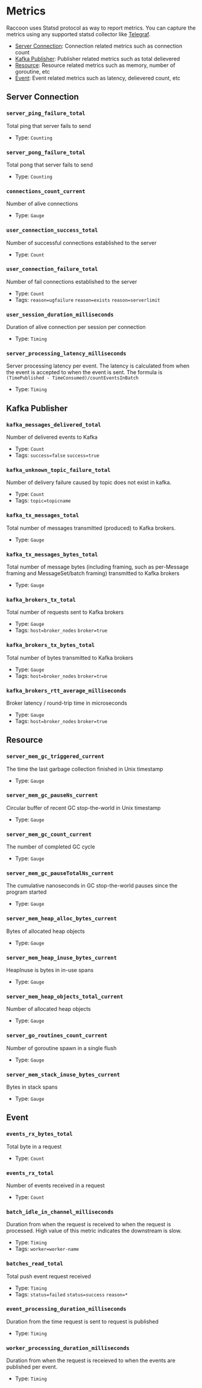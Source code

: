 # Metrics

Raccoon uses Statsd protocol as way to report metrics. You can capture the metrics using any supported statsd collector like [Telegraf](https://github.com/influxdata/telegraf).

- [Server Connection](metrics.md#server%20connection): Connection related metrics such as connection count
- [Kafka Publisher](metrics.md#kafka%20publisher): Publisher related metrics such as total delievered
- [Resource](metrics.md#resource): Resource related metrics such as memory, number of goroutine, etc
- [Event](metrics.md#event): Event related metrics such as latency, delievered count, etc

## Server Connection
### `server_ping_failure_total`
Total ping that server fails to send
- Type: `Counting`

### `server_pong_failure_total`
Total pong that server fails to send
- Type: `Counting`

### `connections_count_current`
Number of alive connections
- Type: `Gauge`

### `user_connection_success_total`
Number of successful connections established to the server
- Type: `Count`

### `user_connection_failure_total`
Number of fail connections established to the server
- Type: `Count`
- Tags: `reason=ugfailure` `reason=exists` `reason=serverlimit`

### `user_session_duration_milliseconds`
Duration of alive connection per session per connection
- Type: `Timing`

### `server_processing_latency_milliseconds`
Server processing latency per event. The latency is calculated from when the event is accepted to when the event is sent. The formula is `(TimePublished - TimeConsumed)/countEventsInBatch`
- Type: `Timing`
  
## Kafka Publisher
### `kafka_messages_delivered_total`
Number of delivered events to Kafka
- Type: `Count`
- Tags: `success=false` `success=true`

### `kafka_unknown_topic_failure_total`
Number of delivery failure caused by topic does not exist in kafka.
- Type: `Count`
- Tags: `topic=topicname`

### `kafka_tx_messages_total`
Total number of messages transmitted (produced) to Kafka brokers.
- Type: `Gauge`

### `kafka_tx_messages_bytes_total`
Total number of message bytes (including framing, such as per-Message framing and MessageSet/batch framing) transmitted to Kafka brokers
- Type: `Gauge`

### `kafka_brokers_tx_total`
Total number of requests sent to Kafka brokers
- Type: `Gauge`
- Tags: `host=broker_nodes` `broker=true`

### `kafka_brokers_tx_bytes_total`
Total number of bytes transmitted to Kafka brokers
- Type: `Gauge`
- Tags: `host=broker_nodes` `broker=true`

### `kafka_brokers_rtt_average_milliseconds`
Broker latency / round-trip time in microseconds
- Type: `Gauge`
- Tags: `host=broker_nodes` `broker=true`

## Resource
### `server_mem_gc_triggered_current`
The time the last garbage collection finished in Unix timestamp
- Type: `Gauge`

### `server_mem_gc_pauseNs_current`
Circular buffer of recent GC stop-the-world in Unix timestamp
- Type: `Gauge`

### `server_mem_gc_count_current`
The number of completed GC cycle
- Type: `Gauge`
  
### `server_mem_gc_pauseTotalNs_current`
The cumulative nanoseconds in GC stop-the-world pauses since the program started
- Type: `Gauge`

### `server_mem_heap_alloc_bytes_current`
Bytes of allocated heap objects
- Type: `Gauge`

### `server_mem_heap_inuse_bytes_current`
HeapInuse is bytes in in-use spans
- Type: `Gauge`

### `server_mem_heap_objects_total_current`
Number of allocated heap objects
- Type: `Gauge`

### `server_go_routines_count_current`
Number of goroutine spawn in a single flush
- Type: `Gauge`

### `server_mem_stack_inuse_bytes_current`
Bytes in stack spans
- Type: `Gauge`

## Event

### `events_rx_bytes_total`
Total byte in a request
- Type: `Count`
### `events_rx_total`
Number of events received in a request
- Type: `Count`
### `batch_idle_in_channel_milliseconds`
Duration from when the request is received to when the request is processed. High value of this metric indicates the downstream is slow.
- Type: `Timing`
- Tags: `worker=worker-name`
### `batches_read_total`
Total push event request received
- Type: `Timing`
- Tags: `status=failed` `status=success` `reason=*`
### `event_processing_duration_milliseconds`
Duration from the time request is sent to request is published
- Type: `Timing`
### `worker_processing_duration_milliseconds`
Duration from when the request is receieved to when the events are published per event.
- Type: `Timing`
